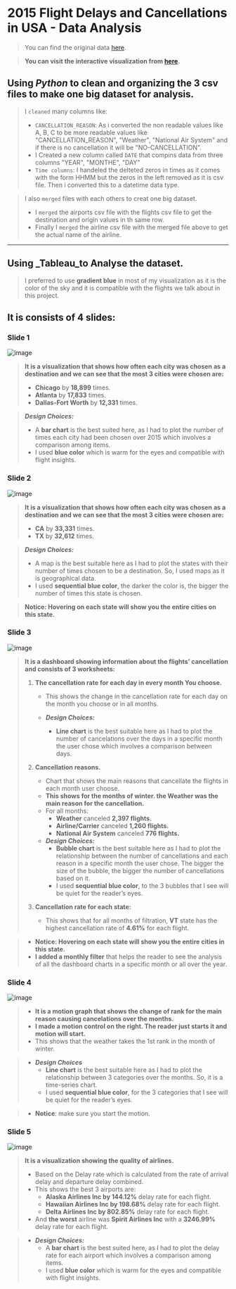 # 2015 Flight Delays and Cancellations in USA - Data Analysis

> You can find the original data [here](https://www.kaggle.com/datasets/usdot/flight-delays).

> **You can visit the interactive visualization from [here](https://public.tableau.com/app/profile/mohamed.hassan6400/viz/2015FlightDelaysandCancellationsinUSA-DataAnalysis/TheStory).**

## Using _Python_ to clean and organizing the 3 csv files to make one big dataset for analysis.
> I `cleaned` many columns like:
> * `CANCELLATION_REASON`: As i converted the non readable values like A, B, C to be more readable values like "CANCELLATION_REASON", "Weather", "National Air System" and if there is no cancellation it will be "NO-CANCELLATION".
> * I Created a new column called `DATE` that compins data from three columns "YEAR", "MONTHE", "DAY"
> * `Time columns`: I handeled the delteted zeros in times as it comes with the form HHMM but the zeros in the left removed as it is csv file. Then i converted this to a datetime data type.

> I also `merged` files with each others to creat one big dataset.
> * I `merged` the airports csv file with the flights csv file to get the destination and origin values in th same row.
> * Finally I `merged` the airline csv file with the merged file above to get the actual name of the airline.


---

## Using _Tableau_to Analyse the dataset.


> I preferred to use **gradient blue** in most of my visualization as it is the color of the sky and it is compatible with the flights we talk about in this project.

## It is consists of 4 slides:
### Slide 1
![image](https://user-images.githubusercontent.com/55090589/186915831-93640008-6a9e-4e80-b7d8-0cfb7e424864.png)

> **It is a visualization that shows how often each city was chosen as a destination and we can see that the most 3 cities were chosen are:**
> 
> * **Chicago** by **18,899** times.
> * **Atlanta** by **17,833** times.
> * **Dallas-Fort Worth** by **12,331** times.

>  ***Design Choices:***
>   * A **bar chart** is the best suited here, as I had to plot the number of times each city had been chosen over 2015 which involves a comparison among items.
>   * I used **blue color** which is warm for the eyes and compatible with flight insights.

### Slide 2
![image](https://user-images.githubusercontent.com/55090589/186915868-df5d4f74-2650-4ff2-9d25-9afb96feabbf.png)

> **It is a visualization that shows how often each city was chosen as a destination and we can see that the most 3 cities were chosen are:**
> 
> * **CA** by **33,331** times.
> * **TX** by **32,612** times.

>  ***Design Choices:***
>   * A map is the best suitable here as I had to plot the states with their number of times chosen to be a destination. So, I used maps as it is geographical data.
>   * I used **sequential blue color**, the darker the color is, the bigger the number of times this state is chosen.

> **Notice: Hovering on each state will show you the entire cities on this state.**


### Slide 3
![image](https://user-images.githubusercontent.com/55090589/186915900-d94c8470-1a0d-44fb-ab62-182da98c86d2.png)

> **It is a dashboard showing information about the flights’ cancellation and consists of 3 worksheets:**
> 
> 1. **The cancellation rate for each day in every month You choose.**
>    * This shows the change in the cancellation rate for each day on the month you choose or in all months.
>    
>    * ***Design Choices:***
> 	   *  **Line chart** is the best suitable here as I had to plot the number of cancelations over the days in a specific month the user chose which involves a comparison between days.
> 	   
>  2. **Cancellation reasons.**
>     * Chart that shows the main reasons that cancellate the flights in each month user choose.
>     * **This shows for the months of winter. the Weather was the main reason for the cancellation.**
>     * For all months:
>       * **Weather** canceled **2,397 flights.**
>       * **Airline/Carrier** canceled **1,260 flights.**
>       * **National Air System** canceled **776 flights.**
> 	  * ***Design Choices:***
> 		  * **Bubble chart** is the best suitable here as I had to plot the relationship between the number of cancellations and each reason in a specific month the user chose. The bigger the size of the bubble, the bigger the number of cancellations based on it.
> 		  * I used **sequential blue color**, to the 3 bubbles that I see will be quiet for the reader’s eyes.
> 
>   3. **Cancellation rate for each state:**
>      * This shows that for all months of filtration, **VT** state has the highest cancellation rate of **4.61%** for each flight.

>  * **Notice: Hovering on each state will show you the entire cities in this state.**
>  *  **I added a monthly filter** that helps the reader to see the analysis of all the dashboard charts in a specific month or all over the year.

### Slide 4
![image](https://user-images.githubusercontent.com/55090589/186915949-a3457081-c1f9-4683-8553-3546127f0ed2.png)

> * **It is a motion graph that shows the change of rank for the main reason causing cancelations over the months.**
> * **I made a motion control on the right. The reader just starts it and motion will start.**
> * This shows that the weather takes the 1st rank in the month of winter.

> * ***Design Choices***
>   * **Line chart** is the best suitable here as I had to plot the relationship between 3 categories over the months. So, it is a time-series chart.
>   * I used **sequential blue color**, for the 3 categories that I see will be quiet for the reader’s eyes.

> * **Notice**: make sure you start the motion.


### Slide 5 
![image](https://user-images.githubusercontent.com/55090589/186915965-88f22dc6-e95e-497a-9dd8-4fbd26679aee.png)

> **It is a visualization showing the quality of airlines.**
> * Based on the Delay rate which is calculated from the rate of arrival delay and departure delay combined.
> * This shows the best 3 airports are:
>   * **Alaska Airlines Inc by 144.12%** delay rate for each flight.
>   * **Hawaiian Airlines Inc by 198.68%** delay rate for each flight.
>   * **Delta Airlines Inc by 802.85%** delay rate for each flight.
>  * And **the worst** airline was **Spirit Airlines Inc** with a **3246.99%** delay rate for each flight.

> * ***Design Choices:***
> 	* A **bar chart** is the best suited here, as I had to plot the delay rate for each airport which involves a comparison among items.
> 	* I used **blue color** which is warm for the eyes and compatible with flight insights.
